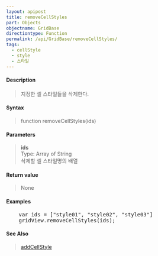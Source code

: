 ```yaml
---
layout: apipost
title: removeCellStyles
part: Objects
objectname: GridBase
directiontype: Function
permalink: /api/GridBase/removeCellStyles/
tags:
  - cellStyle
  - style
  - 스타일
---
```



#### Description

> 지정한 셀 스타일들을 삭제한다.

#### Syntax

> function removeCellStyles(ids)

#### Parameters

> **ids**  
> Type: Array of String  
> 삭제할 셀 스타일명의 배열  

#### Return value

> None

#### Examples 

<pre class="prettyprint">
    var ids = ["style01", "style02", "style03"]
    gridView.removeCellStyles(ids);
</pre>

#### See Also
> [addCellStyle](/api/GridBase/addCellStyle)